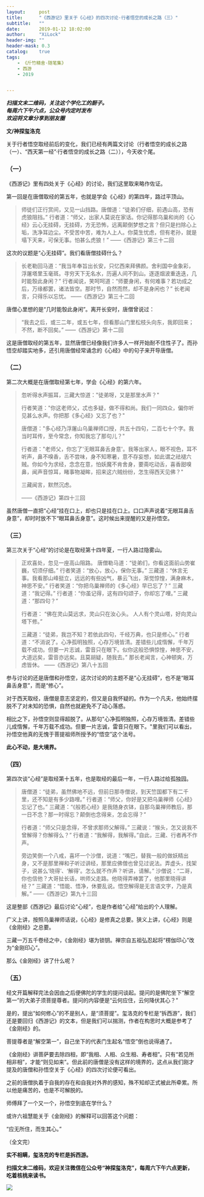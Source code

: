```yaml
---
layout:     post
title:      "《西游记》里关于《心经》的四次讨论·行者悟空的成长之路（三）"
subtitle:   ""
date:       2019-01-12 18:02:00
author:     "XiLock"
header-img: ""
header-mask: 0.3
catalog:    true
tags:
    - 《斤竹精舍·随笔集》
    - 西游
    - 2019


---
```


***扫描文末二维码，关注这个学化工的厨子。***  
***每周六下午六点，公众号内定时发布***  
***欢迎将文章分享到朋友圈***  

**文/神探玺洛克**

关于行者悟空取经前后的变化，我们已经有两篇文讨论（行者悟空的成长之路（一）、“西天第一经”·行者悟空的成长之路（二）），今天收个尾。

### （一）
《西游记》里有四处关于《心经》的讨论，我们这里取来略作佐证。

第一回是在唐僧取经的第五年，也就是学会《心经》的第四年，路过平顶山。

>师徒们正行赏间，又见一山挡路。唐僧道：“徒弟们仔细，前遇山高，恐有虎狼阻挡。”
>行者道：“师父，出家人莫说在家话。你记得那乌巢和尚的《心经》云心无挂碍，无挂碍，方无恐怖，远离颠倒梦想之言？但只是扫除心上垢，洗净耳边尘。不受苦中苦，难为人上人。你莫生忧虑，但有老孙，就是塌下天来，可保无事。怕甚么虎狼！”
>——《西游记》第三十二回

这次的议题是“心无挂碍”。我们看唐僧挂碍什么？

>长老勒回马道：“我当年奉旨出长安，只忆西来拜佛颜。舍利国中金象彩，浮屠塔里玉毫斑。寻穷天下无名水，历遍人间不到山。逐逐烟波重迭迭，几时能彀此身闲？”
>行者闻说，笑呵呵道：“师要身闲，有何难事？若功成之后，万缘都罢，诸法皆空。那时节，自然而然，却不是身闲也？”
>长老闻言，只得乐以忘忧。
>——《西游记》第三十二回

唐僧心里想的是“几时能彀此身闲”。离开长安时，唐僧曾说过：

>“我去之后，或三二年，或五七年，但看那山门里松枝头向东，我即回来；不然，断不回矣。”
>——《西游记》第十二回

这是唐僧取经的第五年，显然唐僧已经像我们许多人一样开始耐不住性子了。而孙悟空却踏实地多，还引用唐僧经常诵念的《心经》中的句子来开导唐僧。

### （二）
第二次大概是在唐僧取经第七年，学会《心经》的第六年。

>忽听得水声振耳，三藏大惊道："徒弟呀，又是那里水声？"
>
>行者笑道："你这老师父，忒也多疑，做不得和尚。我们一同四众，偏你听见甚么水声。你把那《多心经》又忘了也？"
>
>唐僧道："多心经乃浮屠山乌巢禅师口授，共五十四句，二百七十个字。我当时耳传，至今常念，你知我忘了那句儿？"
>
>行者道："老师父，你忘了'无眼耳鼻舌身意'。我等出家人，眼不视色，耳不听声，鼻不嗅香，舌不尝味，身不知寒暑，意不存妄想，如此谓之祛褪六贼。你如今为求经，念念在意，怕妖魔不肯舍身，要斋吃动舌，喜香甜嗅鼻，闻声音惊耳，睹事物凝眸，招来这六贼纷纷，怎生得西天见佛？"
>
>三藏闻言，默然沉虑。
>
>——《西游记》第四十三回

虽然唐僧一直把“心经”挂在口上，却也只是挂在口上。口口声声说着“无眼耳鼻舌身意”，却时时放不下“眼耳鼻舌身意”。这时候出来提醒的又是孙悟空。

### （三）
第三次关于“心经”的讨论是在取经第十四年夏，一行人路过隐雾山。

>正欢喜处，忽见一座高山阻路。
>唐僧勒马道：“徒弟们，你看这面前山势崔巍，切须仔细。”
>行者笑道：“放心，放心，保你无事。”
>三藏道：“休言无事。我看那山峰挺立，远远的有些凶气，暴云飞出，渐觉惊惶，满身麻木，神思不安。”
>行者笑道：“你把乌巢禅师的《多心经》早已忘了？”
>三藏道：“我记得。”
>行者道：“你虽记得，这有四句颂子，你却忘了哩。”
>三藏道：“那四句？”
>
>行者道：
>“佛在灵山莫远求，灵山只在汝心头。
>人人有个灵山塔，好向灵山塔下修。”
>
>三藏道：“徒弟，我岂不知？若依此四句，千经万典，也只是修心。”
>行者道：“不消说了。心净孤明独照，心存万境皆清。差错些儿成惰懈，千年万载不成功。但要一片志诚，雷音只在眼下。似你这般恐惧惊惶，神思不安，大道远矣，雷音亦远矣。且莫胡疑，随我去。”
>那长老闻言，心神顿爽，万虑皆休。
>——《西游记》第八十五回

参与讨论的还是唐僧和孙悟空，这次讨论的的主题不是“心无挂碍”，也不是“眼耳鼻舌身意”，而是“修心”。

对于西天取经，唐僧是意志坚定的，但又是自我怀疑的。作为一个凡夫，他始终摆脱不了对未知的恐惧，自然也就避免不了动心落惑。

相比之下，孙悟空则显得超脱了。从那句"心净孤明独照，心存万境皆清。差错些儿成惰懈，千年万载不成功。但要一片志诚，雷音只在眼下。"里我们可以看出，孙悟空他真的无愧于菩提祖师所授予的“悟空”这个法号。

**此心不动，是大境界。**

### （四）
第四次谈“心经”是取经第十五年，也是取经的最后一年，一行人路过给孤独园。

>唐僧道：“徒弟，虽然佛地不远，但前日那寺僧说，到天竺国都下有二千里，还不知是有多少路哩。”
>行者道：“师父，你好是又把乌巢禅师《心经》忘记了也。”
>三藏道：“《般若心经》是我随身衣钵，自那乌巢禅师教后，那一日不念？那一时得忘？颠倒也念得来，怎会忘得？”
>
>行者道：“师父只是念得，不曾求那师父解得。”
>三藏说：“猴头，怎又说我不曾解得？你解得么？”
>行者道：“我解得，我解得。”自此，三藏、行者再不作声。
>
>旁边笑倒一个八戒，喜坏一个沙僧，说道：“嘴巴，替我一般的做妖精出身，又不是那里禅和子听过讲经，那里应佛僧也曾见过说法。弄虚头，找架子，说甚么‘晓得’、‘解得’。怎么就不作声？听讲，请解。”
>沙僧说：“二哥，你也信他？大哥扯长话，哄师父走路。他晓得弄棒罢了，他那里晓得讲经？”
>三藏道：“悟能、悟净，休要乱说。悟空解得是无言语文字，乃是真解。”
>——《西游记》第九十三回

这是整部《西游记》最后讨论“心经”，也是作者给“心经”给出的个人理解。

广义上讲，按照乌巢禅师话说，《心经》是修真之总要。狭义上讲，《心经》则是《金刚经》之总要。

三藏一万五千卷经之中，《金刚经》堪为锁钥。禅宗自五祖弘忍起将“楞伽印心”改为“金刚印心”。

那么《金刚经》讲了什么呢？

### （五）
经文开篇解释完法会因由之后便佛陀的学生的提问谈起。提问的是佛陀坐下“解空第一”的大弟子须菩提尊者。提问的内容便是“云何应住，云何降伏其心？”

是的，提出“如何修心”的不是别人，是“须菩提”。玺洛克的专栏是“拆西游”，我们还是要回归《西游记》的文本，但是我们可以揣测，作者在构思时大概是参考了《金刚经》的。

菩提尊者是“解空第一”，自己坐下的代表门生起名“悟空”倒也说得通了。

《金刚经》讲菩萨要去除四相，即“我相、人相、众生相、寿者相”。只有“若见所相非相”，才能“则见如来”。但此前的唐僧是没有这样的境界的，这点从我们刚才提及的唐僧和孙悟空关于《心经》的四次讨论便可看出。

之前的唐僧执着于自我的存在和自我对外界的感知，殊不知却正式被此所牵累。所以他是痛苦的，也是不可解脱的。

师傅拜了一个又一个，孙悟空到底在学什么？

或许六祖慧能关于《金刚经》的解释可以回答这个问题：

“应无所住，而生其心。”

（全文完）

**实不相瞒，玺洛克的专栏是拆西游。**

**扫描文末二维码，欢迎关注微信在公众号“神探玺洛克”，每周六下午六点更新，吃着核桃来读书。**

![](/img/wc-tail.GIF)
